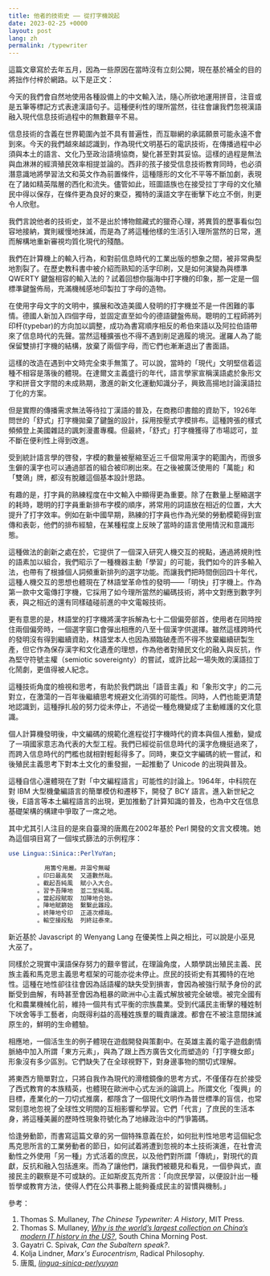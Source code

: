 ```yaml
---
title: 他者的技術史 —— 從打字機說起
date: 2023-02-25 +0000
layout: post
lang: zh
permalink: /typewriter
---
```


這篇文章寫於去年五月，因為一些原因在當時沒有立刻公開，現在基於補全的目的將拙作付梓於網路。以下是正文：

今天的我們會自然地使用各種設備上的中文輸入法，隨心所欲地運用拼音，注音或是五筆等標記方式表達漢語句子。這種便利性的理所當然，往往會讓我們忽視漢語融入現代信息技術過程中的無數艱辛不易。

信息技術的含義在世界範圍內並不具有普遍性，而互聯網的承諾願景可能永遠不會到來。今天的我們越來越認識到，作為現代文明基石的電訊技術，在傳播過程中必須與本土的語言、文化乃至政治語境協商，變化甚至對其妥協。這樣的過程是無法與血淋淋的經濟殖民效率相提並論的。西非的孩子接受信息技術教育同時，也必須潛意識地將學習法文和英文作為前置條件，這種隱形的文化不平等不斷加劇，表現在了諸如精英階層的西化和流失。儘管如此，班圖語族也在接受拉丁字母的文化殖民中得以保存，在條件更為良好的東亞，獨特的漢語文字在衝擊下屹立不倒，則更令人欣慰。

我們言說他者的技術史，並不是出於博物館藏式的獵奇心理，將異質的歷事看似包容地接納，實則緩慢地抹滅，而是為了將這種他樣的生活引入理所當然的日常，進而解構地重新審視均質化現代的殘酷。

我們在計算機上的輸入行為，和對前信息時代的工業出版的想象之間，被非常典型地割裂了。在歷史教科書中被介紹而熟知的活字印刷，又是如何演變為與標準 QWERTY 鍵盤相容的輸入法的？試着回想你腦海中打字機的印象，那一定是一個標準鍵盤佈局，充滿機械感地印製拉丁字母的造物。

在使用字母文字的文明中，擴展和改造美國人發明的打字機並不是一件困難的事情。德國人新加入四個字母，並固定直至如今的德語鍵盤佈局。聰明的工程師將列印杆(typebar)的方向加以調整，成功為書寫順序相反的希伯來語以及阿拉伯語帶來了信息時代的先聲。當然這種擴張也不得不遇到削足適履的境況。暹羅人為了能保留雙排打字機的結構，放棄了兩個字母，而它們也漸漸退出了書面語。

這樣的改造在遇到中文時完全束手無策了。可以說，當時的「現代」文明堅信着這種不相容是落後的體現。在達爾文主義盛行的年代，語言學家宣稱漢語處於象形文字和拼音文字間的未成熟期，激進的新文化運動知識分子，興致高揚地討論漢語拉丁化的方案。

但是實際的傳播需求無法等待拉丁漢語的普及，在商務印書館的資助下，1926年問世的「舒式」打字機拋棄了鍵盤的設計，採用按壓式字模排布。這種誇張的樣式頻頻登上美國雜誌的諷刺漫畫專欄。但最終，「舒式」打字機獲得了市場認可，並不斷在便利性上得到改進。

受到統計語言學的啓發，字模的數量被壓縮至近三千個常用漢字的範圍內，而很多生僻的漢字也可以通過部首的組合被印刷出來。在之後被廣泛使用的「萬能」和「雙鴿」牌，都沒有脫離這個基本設計思路。

有趣的是，打字員的熟練程度在中文輸入中顯得更為重要。除了在數量上壓縮選字的耗時，聰明的打字員重新排布字模的順序，將常用的詞語放在相近的位置，大大提升了打字效率。例如在新中國早期，熟練的打字員也作為光榮的勞動模範得到宣傳和表彰，他們的排布經驗，在某種程度上反映了當時的語言使用情況和意識形態。

這種做法的創新之處在於，它提供了一個深入研究人機交互的視點，通過將規則性的語素加以組合，我們昭示了一種機器主動「學習」的可能，我們如今的許多輸入法，也帶有了根據個人詞頻重新排列的選字功能。而讓我們把時間倒回四十年代，這種人機交互的思想也體現在了林語堂革命性的發明——「明快」打字機上。作為第一款中文電傳打字機，它採用了如今理所當然的編碼技術，將中文對應到數字列表，與之相近的還有同樣磕碰前進的中文電報技術。

更有意思的是，林語堂的打字機將漢字拆解為七十二個偏旁部首，使用者在同時按住兩個偏旁時，一個選字窗口會彈出相應的八至十個漢字供選擇。雖然這樣跨時代的發明沒有得到繼續資助，林語堂本人也因為瀕臨破產而不得不放棄繼續研製生產，但它作為保存漢字和文化遺產的理想，作為他者對殖民文化的融入與反抗，作為堅守符號主權（semiotic sovereignty）的嘗試，或許比起一場失敗的漢語拉丁化鬧劇，更值得被人紀念。

這種技術角度的檢視和思考，有助於我們跳出「語音主義」和「象形文字」的二元對立，在激蕩的一百年後繼續思考規避文化消弭的可能性。同時，人們也能更清楚地認識到，這種掙扎般的努力從未停止，不過從一種危機變成了主動維護的文化意識。

個人計算機發明後，中文編碼的規範化進程從打字機時代的資本與個人推動，變成了一項國家意志為代表的大型工程。我們已經從前信息時代的漢字危機挺過來了，而跨入信息時代的門檻也就相對輕鬆得多了。同時，東亞文字編碼的統一嘗試，和後殖民主義思考下對本土文化的重發掘，一起推動了 Unicode 的出現與普及。

這種自信心還體現在了對「中文編程語言」可能性的討論上。1964年，中科院在對 IBM 大型機彙編語言的簡單模仿和遷移下，開發了 BCY 語言。進入新世紀之後，E語言等本土編程語言的出現，更加推動了計算知識的普及，也為中文在信息基礎架構的構建中爭取了一席之地。

其中尤其引人注目的是來自臺灣的唐鳳在2002年基於 Perl 開發的文言文模塊。她為這個項目寫了一個埃式篩法的示例程序：
```perl
use Lingua::Sinica::PerlYuYan;

          用籌兮用嚴。井涸兮無礙
        。印曰最高矣  又道數然哉。
        。截起吾純風  賦小入大合。
        。習予吾陣地  並二至純風。
        。當起段賦取  加陣地合始。
        。陣地賦篩始  繫繫此雜段。
        。終陣地兮印  正道次標哉。
        。輸空接段點  列終註泰來。
```
新近基於 Javascript 的 Wenyang Lang 在優美性上與之相比，可以說是小巫見大巫了。

同樣於之現實中漢語保存努力的艱辛嘗試，在理論角度，人類學跳出殖民主義、民族主義和馬克思主義思考框架的可能亦從未停止。庶民的技術史有其獨特的在地性。這種在地性卻往往會因為話語權的缺失受到損害，會因為被強行賦予身份的武斷受到曲解，有時甚至會因為粗暴的歐洲中心主義式解放被完全破壞。被完全國有化和農業機械化前，維持一個共有式平衡的宗族農業。受到代議民主衝擊的種姓制下吠舍等手工藝者，向既得利益的高種姓族羣的職責讓渡。都會在不被注意間抹滅原生的，鮮明的生命體驗。

相應地，一個活生生的例子體現在遊戲開發與策劃中。在英雄主義的電子遊戲劇情脈絡中加入所謂「東方元素」，與為了跟上西方廣告文化而塑造的「打字機女郎」形象沒有多少區別。它們缺失了在全球視野下，對身邊事物的關切式理解。

將東西方簡單對立，只將自我作為現代的滑稽鏡像的思考方式，不僅僅存在於接受了西式教育的本族精英，也體現在歐洲中心式左派的論調上。所謂文化「復興」的目標，產業化的一刀切式推廣，都隱含了一個現代文明作為普世標準的盲信，也常常刻意地忽視了全球性文明間的互相影響和學習。它們「代言」了庶民的生活本身，將這種美麗的歷時性現象符號化為了地緣政治中的鬥爭籌碼。

恰逢勞動節，而書寫這篇文章的另一個特殊意義在於，如何批判性地思考這個紀念馬克思所言的工業勞動者的節日，如何試着將遭到忽視的本土技術演進，在社會流動性之外使用「另一種」方式活着的庶民，以及他們對所謂「傳統」，對現代的貢獻，反抗和融入包括進來。而為了讓他們，讓我們被聽見和看見，一個參與式，直接民主的觀察是不可或缺的。正如斯皮瓦克所言：「向庶民學習，以便設計出一種哲學或教育方法，使得人們在公共事務上能夠養成民主的習慣與機制。」

參考：
1. Thomas S. Mullaney, *The Chinese Typewriter: A History*, MIT Press.
2. Thomas S. Mullaney, *[Why is the world’s largest collection on China’s modern IT history in the US?](https://www.scmp.com/magazines/post-magazine/long-reads/article/3135934/why-worlds-largest-collection-chinas-modern-it)*, South China Morning Post.
3. Gayatri C. Spivak, *Can the Subaltern speak?*.
4. Kolja Lindner, *Marx's Eurocentrism*, Radical Philosophy.
5. 唐風, *[lingua-sinica-perlyuyan](https://github.com/audreyt/lingua-sinica-perlyuyan)*